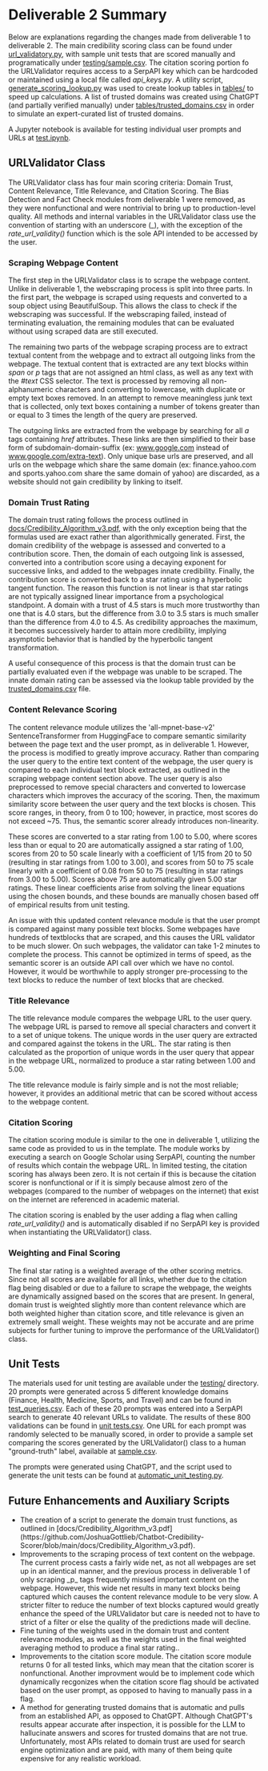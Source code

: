 # Deliverable 2 Summary

Below are explanations regarding the changes made from deliverable 1 to deliverable 2. The main credibility scoring class can be found under [url_validatory.py](https://github.com/JoshuaGottlieb/Chatbot-Credibility-Scorer/blob/main/src/deliverable-02/url_validator.py), with sample unit tests that are scored manually and programatically under [testing/sample.csv](https://github.com/JoshuaGottlieb/Chatbot-Credibility-Scorer/blob/main/src/deliverable-02/testing/sample.csv). The citation scoring portion fo the URLValidator requires access to a SerpAPI key which can be hardcoded or maintained using a local file called _api_keys.py_. A utility script, [generate_scoring_lookup.py](https://github.com/JoshuaGottlieb/Chatbot-Credibility-Scorer/blob/main/src/deliverable-02/generate_scoring_lookup.py) was used to create lookup tables in [tables/](https://github.com/JoshuaGottlieb/Chatbot-Credibility-Scorer/tree/main/src/deliverable-02/tables) to speed up calculations. A list of trusted domains was created using ChatGPT (and partially verified manually) under [tables/trusted_domains.csv](https://github.com/JoshuaGottlieb/Chatbot-Credibility-Scorer/blob/main/src/deliverable-02/tables/trusted_domains.csv) in order to simulate an expert-curated list of trusted domains.

A Jupyter notebook is available for testing individual user prompts and URLs at [test.ipynb](https://github.com/JoshuaGottlieb/Chatbot-Credibility-Scorer/blob/main/src/deliverable-02/test.ipynb).

## URLValidator Class

The URLValidator class has four main scoring criteria: Domain Trust, Content Relevance, Title Relevance, and Citation Scoring. The Bias Detection and Fact Check modules from deliverable 1 were removed, as they were nonfunctional and were nontrivial to bring up to production-level quality. All methods and internal variables in the URLValidator class use the convention of starting with an underscore (_), with the exception of the _rate_url_validity()_ function which is the sole API intended to be accessed by the user.

### Scraping Webpage Content

The first step in the URLValidator class is to scrape the webpage content. Unlike in deliverable 1, the webscraping process is split into three parts. In the first part, the webpage is scraped using requests and converted to a soup object using BeautifulSoup. This allows the class to check if the webscraping was successful. If the webscraping failed, instead of terminating evaluation, the remaining modules that can be evaluated without using scraped data are still executed.

The remaining two parts of the webpage scraping process are to extract textual content from the webpage and to extract all outgoing links from the webpage. The textual content that is extracted are any text blocks within _span_ or _p_ tags that are not assigned an html class, as well as any text with the _#text_ CSS selector. The text is processed by removing all non-alphanumeric characters and converting to lowercase, with duplicate or empty text boxes removed. In an attempt to remove meaningless junk text that is collected, only text boxes containing a number of tokens greater than or equal to 3 times the length of the query are preserved.

The outgoing links are extracted from the webpage by searching for all _a_ tags containing _href_ attributes. These links are then simplified to their base form of subdomain-domain-suffix (ex: www.google.com instead of www.google.com/extra-text). Only unique base urls are preserved, and all urls on the webpage which share the same domain (ex: finance.yahoo.com and sports.yahoo.com share the same domain of yahoo) are discarded, as a website should not gain credibility by linking to itself.

### Domain Trust Rating

The domain trust rating follows the process outlined in [docs/Credibility_Algorithm_v3.pdf](https://github.com/JoshuaGottlieb/Chatbot-Credibility-Scorer/blob/main/docs/Credibility_Algorithm_v3.pdf), with the only exception being that the formulas used are exact rather than algorithmically generated. First, the domain credibility of the webpage is assessed and converted to a contribution score. Then, the domain of each outgoing link is assessed, converted into a contribution score using a decaying exponent for successive links, and added to the webpages innate credibility. Finally, the contribution score is converted back to a star rating using a hyperbolic tangent function. The reason this function is not linear is that star ratings are not typically assigned linear importance from a psychological standpoint. A domain with a trust of 4.5 stars is much more trustworthy than one that is 4.0 stars, but the difference from 3.0 to 3.5 stars is much smaller than the difference from 4.0 to 4.5. As credibility approaches the maximum, it becomes successively harder to attain more credibility, implying asymptotic behavior that is handled by the hyperbolic tangent transformation.

A useful consequence of this process is that the domain trust can be partially evaluated even if the webpage was unable to be scraped. The innate domain rating can be assessed via the lookup table provided by the [trusted_domains.csv](https://github.com/JoshuaGottlieb/Chatbot-Credibility-Scorer/blob/main/src/deliverable-02/tables/trusted_domains.csv) file.

### Content Relevance Scoring

The content relevance module utilizes the 'all-mpnet-base-v2' SentenceTransformer from HuggingFace to compare semantic similarity between the page text and the user prompt, as in deliverable 1. However, the process is modified to greatly improve accuracy. Rather than comparing the user query to the entire text content of the webpage, the user query is compared to each individual text block extracted, as outlined in the scraping webpage content section above. The user query is also preprocessed to remove special characters and converted to lowercase characters which improves the accuracy of the scoring. Then, the maximum similarity score between the user query and the text blocks is chosen. This score ranges, in theory, from 0 to 100; however, in practice, most scores do not exceed ~75. Thus, the semantic scorer already introduces non-linearity.

These scores are converted to a star rating from 1.00 to 5.00, where scores less than or equal to 20 are automatically assigned a star rating of 1.00, scores from 20 to 50 scale linearly with a coefficient of 1/15 from 20 to 50 (resulting in star ratings from 1.00 to 3.00), and scores from 50 to 75 scale linearly with a coefficient of 0.08 from 50 to 75 (resulting in star ratings from 3.00 to 5.00). Scores above 75 are automatically given 5.00 star ratings. These linear coefficients arise from solving the linear equations using the chosen bounds, and these bounds are manually chosen based off of empirical results from unit testing.

An issue with this updated content relevance module is that the user prompt is compared against many possible text blocks. Some webpages have hundreds of textblocks that are scraped, and this causes the URL validator to be much slower. On such webpages, the validator can take 1-2 minutes to complete the process. This cannot be optimized in terms of speed, as the semantic scorer is an outside API call over which we have no contol. However, it would be worthwhile to apply stronger pre-processing to the text blocks to reduce the number of text blocks that are checked.

### Title Relevance

The title relevance module compares the webpage URL to the user query. The webpage URL is parsed to remove all special characters and convert it to a set of unique tokens. The unique words in the user query are extracted and compared against the tokens in the URL. The star rating is then calculated as the proportion of unique words in the user query that appear in the webpage URL, normalized to produce a star rating between 1.00 and 5.00.

The title relevance module is fairly simple and is not the most reliable; however, it provides an additional metric that can be scored without access to the webpage content.

### Citation Scoring

The citation scoring module is similar to the one in deliverable 1, utilizing the same code as provided to us in the template. The module works by executing a search on Google Scholar using SerpAPI, counting the number of results which contain the webpage URL. In limited testing, the citation scoring has always been zero. It is not certain if this is because the citation scorer is nonfunctional or if it is simply because almost zero of the webpages (compared to the number of webpages on the internet) that exist on the internet are referenced in academic material.

The citation scoring is enabled by the user adding a flag when calling _rate_url_validity()_ and is automatically disabled if no SerpAPI key is provided when instantiating the URLValidator() class.

### Weighting and Final Scoring

The final star rating is a weighted average of the other scoring metrics. Since not all scores are available for all links, whether due to the citation flag being disabled or due to a failure to scrape the webpage, the weights are dynamically assigned based on the scores that are present. In general, domain trust is weighted slightly more than content relevance which are both weighted higher than citation score, and title relevance is given an extremely small weight. These weights may not be accurate and are prime subjects for further tuning to improve the performance of the URLValidator() class.

## Unit Tests

The materials used for unit testing are available under the [testing/](https://github.com/JoshuaGottlieb/Chatbot-Credibility-Scorer/tree/main/src/deliverable-02/testing) directory. 20 prompts were generated across 5 different knowledge domains (Finance, Health, Medicine, Sports, and Travel) and can be found in [test_queries.csv](https://github.com/JoshuaGottlieb/Chatbot-Credibility-Scorer/blob/main/src/deliverable-02/testing/test_queries.csv). Each of these 20 prompts was entered into a SerpAPI search to generate 40 relevant URLs to validate. The results of these 800 validations can be found in [unit tests.csv](https://github.com/JoshuaGottlieb/Chatbot-Credibility-Scorer/blob/main/src/deliverable-02/testing/unit_tests.csv). One URL for each prompt was randomly selected to be manually scored, in order to provide a sample set comparing the scores generated by the URLValidator() class to a human "ground-truth" label, available at [sample.csv](https://github.com/JoshuaGottlieb/Chatbot-Credibility-Scorer/blob/main/src/deliverable-02/testing/sample.csv).

The prompts were generated using ChatGPT, and the script used to generate the unit tests can be found at [automatic_unit_testing.py](https://github.com/JoshuaGottlieb/Chatbot-Credibility-Scorer/blob/main/src/deliverable-02/automatic_unit_testing.py).

## Future Enhancements and Auxiliary Scripts

<ul>
  <li>The creation of a script to generate the domain trust functions, as outlined in [docs/Credibility_Algorithm_v3.pdf](https://github.com/JoshuaGottlieb/Chatbot-Credibility-Scorer/blob/main/docs/Credibility_Algorithm_v3.pdf).</li>
  <li>Improvements to the scraping process of text content on the webpage. The current process casts a fairly wide net, as not all webpages are set up in an identical manner, and the previous process in deliverable 1 of only scraping _p_ tags frequently missed important content on the webpage. However, this wide net results in many text blocks being captured which causes the content relevance module to be very slow. A stricter filter to reduce the number of text blocks captured would greatly enhance the speed of the URLValidator but care is needed not to have to strict of a filter or else the quality of the predictions made will decline.</li>
  <li>Fine tuning of the weights used in the domain trust and content relevance modules, as well as the weights used in the final weighted averaging method to produce a final star rating..</li>
  <li>Improvements to the citation score module. The citation score module returns 0 for all tested links, which may mean that the citation scorer is nonfunctional. Another improvment would be to implement code which dynamically recgonizes when the citation score flag should be activated based on the user prompt, as opposed to having to manually pass in a flag.</li>
  <li>A method for generating trusted domains that is automatic and pulls from an established API, as opposed to ChatGPT. Although ChatGPT's results appear accurate after inspection, it is possible for the LLM to hallucinate answers and scores for trusted domains that are not true. Unfortunately, most APIs related to domain trust are used for search engine optimization and are paid, with many of them being quite expensive for any realistic workload.</li>
</ul>
